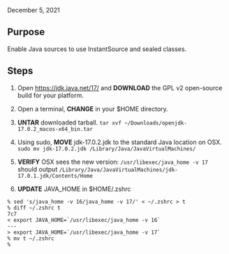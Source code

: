 December 5, 2021

## Purpose

Enable Java sources to use InstantSource and sealed classes.

## Steps

1. Open https://jdk.java.net/17/ and **DOWNLOAD** the GPL v2 open-source build for your platform.

1. Open a terminal, **CHANGE** in your $HOME directory.
1. **UNTAR** downloaded tarball. `tar xvf ~/Downloads/openjdk-17.0.2_macos-x64_bin.tar`

1. Using sudo, **MOVE** jdk-17.0.2.jdk to the standard Java location on OSX.
   `sudo mv jdk-17.0.2.jdk /Library/Java/JavaVirtualMachines/`

1. **VERIFY** OSX sees the new version: `/usr/libexec/java_home -v 17` should
   output `/Library/Java/JavaVirtualMachines/jdk-17.0.1.jdk/Contents/Home`

1. **UPDATE** JAVA_HOME in $HOME/.zshrc

```
% sed 's/java_home -v 16/java_home -v 17/' < ~/.zshrc > t
% diff ~/.zshrc t
7c7
< export JAVA_HOME=`/usr/libexec/java_home -v 16`
---
> export JAVA_HOME=`/usr/libexec/java_home -v 17`
% mv t ~/.zshrc
%
```
